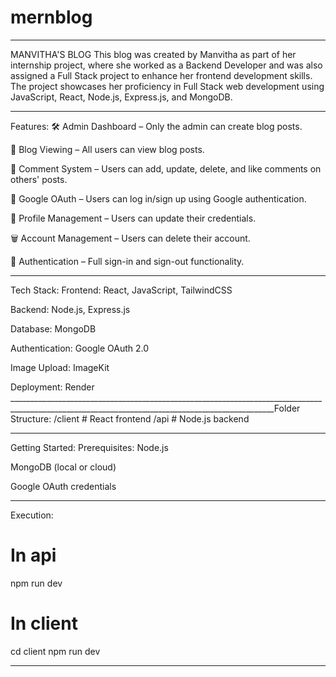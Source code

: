# mernblog
________________________________________________________________________________________________________________________________________________
MANVITHA'S BLOG
This blog was created by Manvitha as part of her internship project, where she worked as a Backend Developer and was also assigned a Full Stack project to enhance her frontend development skills. The project showcases her proficiency in Full Stack web development using JavaScript, React, Node.js, Express.js, and MongoDB.
________________________________________________________________________________________________________________________________________________
Features:
🛠️ Admin Dashboard – Only the admin can create blog posts.

📖 Blog Viewing – All users can view blog posts.

💬 Comment System – Users can add, update, delete, and like comments on others' posts.

🔐 Google OAuth – Users can log in/sign up using Google authentication.

👤 Profile Management – Users can update their credentials.

🗑️ Account Management – Users can delete their account.

🔄 Authentication – Full sign-in and sign-out functionality.
________________________________________________________________________________________________________________________________________________
Tech Stack:
Frontend: React, JavaScript, TailwindCSS

Backend: Node.js, Express.js

Database: MongoDB

Authentication: Google OAuth 2.0

Image Upload: ImageKit 

Deployment:  Render
________________________________________________________________________________________________________________________________________________Folder Structure:
/client      # React frontend
/api         # Node.js backend
________________________________________________________________________________________________________________________________________________
Getting Started:
Prerequisites:
Node.js

MongoDB (local or cloud)

Google OAuth credentials
________________________________________________________________________________________________________________________________________________
Execution:

# In api
npm run dev

# In client
cd client
npm run dev
________________________________________________________________________________________________________________________________________________
